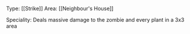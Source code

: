 Type: [[Strike]]
Area: [[Neighbour's House]]

Speciality: Deals massive damage to the zombie and every plant in a 3x3 area